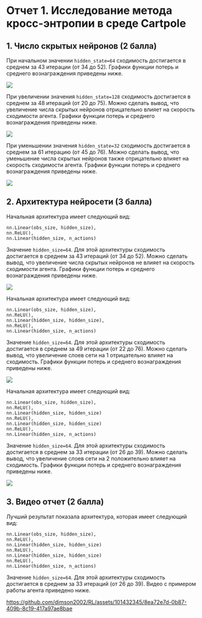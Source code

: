 



# Отчет 1. Исследование метода кросс-энтропии в среде Cartpole 

## 1. Число скрытых нейронов (2 балла)
При начальном значении `hidden_state=64` сходимость достигается в среднем за 43 итерации (от 34 до 52). 
Графики функции потерь и среднего вознаграждения приведены ниже. 

<img src="imgs/64seg.png"/>

При увеличении значения `hidden_state=128` сходимость достигается в среднем за 48 итераций (от 20 до 75). 
Можно сделать вывод, что увеличение числа скрытых нейронов отрицательно влияет на скорость сходимости агента. 
Графики функции потерь и среднего вознаграждения приведены ниже. 

<img src="imgs/128seg.png"/>

При уменьшении значения `hidden_state=32` сходимость достигается в среднем за 61 итерацию (от 45 до 76). 
Можно сделать вывод, что уменьшение числа скрытых нейронов также отрицательно влияет на скорость сходимости агента. 
Графики функции потерь и среднего вознаграждения приведены ниже. 

<img src="imgs/32seg.png"/>

## 2. Архитектура нейросети (3 балла)
Начальная архитектура имеет следующий вид: 
```
nn.Linear(obs_size, hidden_size),
nn.ReLU(),
nn.Linear(hidden_size, n_actions)
```
Значение `hidden_size=64`. 
Для этой архитектуры сходимость достигается в среднем за 43 итераций (от 34 до 52). 
Можно сделать вывод, что увеличение числа скрытых нейронов не влияет на скорость сходимости агента. 
Графики функции потерь и среднего вознаграждения приведены ниже. 

<img src="imgs/64seg.png"/>

Начальная архитектура имеет следующий вид: 
```
nn.Linear(obs_size, hidden_size),
nn.ReLU(),
nn.Linear(hidden_size, hidden_size),
nn.ReLU(),
nn.Linear(hidden_size, n_actions)
```
Значение `hidden_size=64`. 
Для этой архитектуры сходимость достигается в среднем за 49 итерации (от 22 до 76). 
Можно сделать вывод, что увеличение слоев сети на 1 отрицательно влияет на сходимость.
Графики функции потерь и среднего вознаграждения приведены ниже. 

<img src="imgs/1sloi.png"/>

Начальная архитектура имеет следующий вид: 
```
nn.Linear(obs_size, hidden_size),
nn.ReLU(),
nn.Linear(hidden_size, hidden_size)
nn.ReLU(),
nn.Linear(hidden_size, hidden_size)
nn.ReLU(),
nn.Linear(hidden_size, n_actions)
```
Значение `hidden_size=64`. 
Для этой архитектуры сходимость достигается в среднем за 33 итерации (от 26 до 39). 
Можно сделать вывод, что увеличение слоев сети на 2 положительно влияет на сходимость.
Графики функции потерь и среднего вознаграждения приведены ниже. 

<img src="imgs/2sloya.png"/>

## 3. Видео отчет (2 балла)
Лучший результат показала архитектура, которая имеет следующий вид: 
```
nn.Linear(obs_size, hidden_size),
nn.ReLU(),
nn.Linear(hidden_size, hidden_size)
nn.ReLU(),
nn.Linear(hidden_size, hidden_size)
nn.ReLU(),
nn.Linear(hidden_size, n_actions)
```
Значение `hidden_size=64`. 
Для этой архитектуры сходимость достигается в среднем за 33 итераций (от 26 до 39). 
Видео с примером работы агента приведено ниже.  



https://github.com/dimson2002/RL/assets/101432345/8ea72e7d-0b87-409b-8c19-417a97ae8bae



